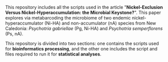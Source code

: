 This repository includes all the scripts used in the article "**Nickel-Exclusion Versus Nickel-Hyperaccumulation: the Microbial Keystone?**". This paper explores via metabarcoding the microbiome of two endemic nickel-hyperaccumulator (Ni-HA) and non-accumulator (nA) species from New Caledonia: _Psychotria gabriellae_ (Pg, Ni-HA) and _Psychotria semperflorens_ (Ps, nA).

This repository is divided into two sections: one contains the scripts used for **bioinformatics processing**, and the other one includes the script and files required to run it for **statistical analyses**.
